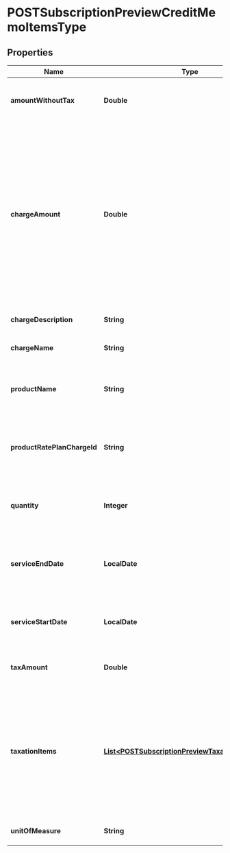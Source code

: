 

# POSTSubscriptionPreviewCreditMemoItemsType


## Properties

| Name | Type | Description | Notes |
|------------ | ------------- | ------------- | -------------|
|**amountWithoutTax** | **Double** | The credit memo item amount excluding tax.  |  [optional] |
|**chargeAmount** | **Double** | The amount of the credit memo item. For tax-inclusive credit memo items, the amount indicates the credit memo item amount including tax. For tax-exclusive credit memo items, the amount indicates the credit memo item amount excluding tax  |  [optional] |
|**chargeDescription** | **String** | Description of this credit memo item.  |  [optional] |
|**chargeName** | **String** | Name of this credit memo item.  |  [optional] |
|**productName** | **String** | Name of the product associated with this credit memo item.  |  [optional] |
|**productRatePlanChargeId** | **String** | ID of the product rate plan charge associated with this credit memo item.  |  [optional] |
|**quantity** | **Integer** | Quantity of the charge associated with this credit memo item.  |  [optional] |
|**serviceEndDate** | **LocalDate** | End date of the service period for this credit memo item, as yyyy-mm-dd.  |  [optional] |
|**serviceStartDate** | **LocalDate** | Service start date of this credit memo item, as yyyy-mm-dd.  |  [optional] |
|**taxAmount** | **Double** | The tax amount of the credit memo item.  |  [optional] |
|**taxationItems** | [**List&lt;POSTSubscriptionPreviewTaxationItemsType&gt;**](POSTSubscriptionPreviewTaxationItemsType.md) | List of taxation items. **Note**: This field is only available if you set the &#x60;zuora-version&#x60; request header to &#x60;315.0&#x60; or later [available versions](https://developer.zuora.com/api-references/api/overview/#section/API-Versions/Minor-Version).  |  [optional] |
|**unitOfMeasure** | **String** | Unit used to measure consumption. |  [optional] |



